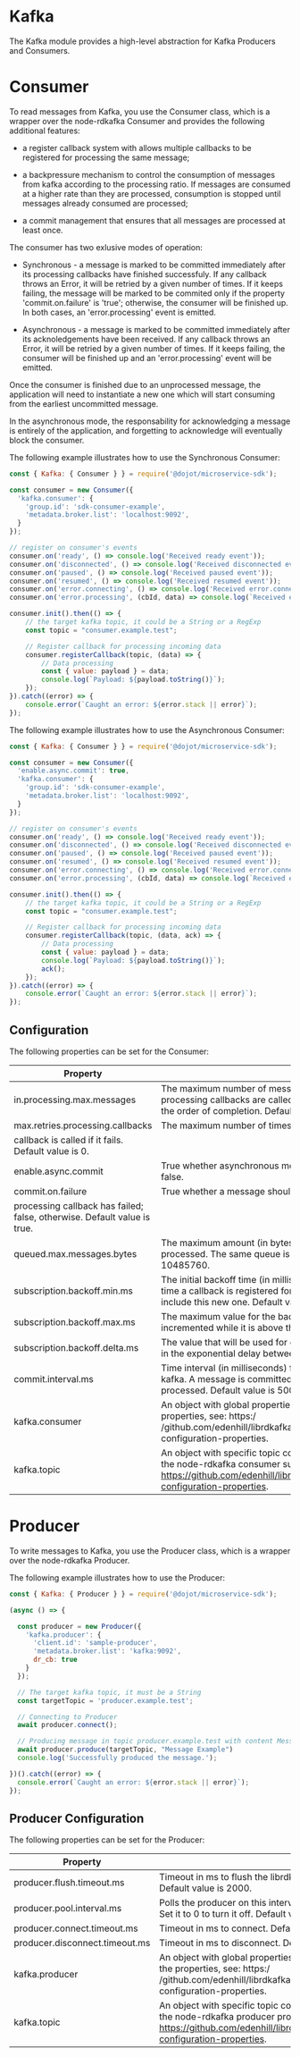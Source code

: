 # Kafka

The Kafka module provides a high-level abstraction for Kafka Producers and Consumers.

# Consumer

To read messages from Kafka, you use the Consumer class, which is a wrapper over the node-rdkafka Consumer and provides the following additional features:

* a register callback system with allows multiple callbacks to be registered for processing the same message;

* a backpressure mechanism to control the consumption of messages from kafka according to the processing ratio. If messages are consumed at a higher rate than they are processed, consumption is stopped until messages already consumed are processed;

* a commit management that ensures that all messages are processed at least once.

The consumer has two exlusive modes of operation:

* Synchronous - a message is marked to be committed immediately after its processing callbacks have finished successfuly. If any callback throws an Error, it will be retried by a given number of times. If it keeps failing, the message will be marked to be commited only if the property 'commit.on.failure' is 'true'; otherwise, the consumer will be finished up. In both cases, an 'error.processing' event is emitted.

* Asynchronous - a message is marked to be committed immediately after its acknoledgements have been received. If any callback throws an Error, it will be retried by a given number of times. If it keeps failing, the consumer will be finished up and an 'error.processing' event will be emitted.

Once the consumer is finished due to an unprocessed message, the application will need to instantiate a new one which will start consuming from the earliest uncommitted message.

In the asynchronous mode, the responsability for acknowledging a message is entirely of the application, and forgetting to acknowledge will eventually block the consumer.

The following example illustrates how to use the Synchronous Consumer:

```js
const { Kafka: { Consumer } } = require('@dojot/microservice-sdk');

const consumer = new Consumer({
  'kafka.consumer': {
    'group.id': 'sdk-consumer-example',
    'metadata.broker.list': 'localhost:9092',
  }
});

// register on consumer's events
consumer.on('ready', () => console.log('Received ready event'));
consumer.on('disconnected', () => console.log('Received disconnected event'));
consumer.on('paused', () => console.log('Received paused event'));
consumer.on('resumed', () => console.log('Received resumed event'));
consumer.on('error.connecting', () => console.log('Received error.connecting event'));
consumer.on('error.processing', (cbId, data) => console.log(`Received error.processing event (cbId: ${cbId}: data: ${JSON.stringfy(data)}`));

consumer.init().then(() => {
    // the target kafka topic, it could be a String or a RegExp
    const topic = "consumer.example.test";

    // Register callback for processing incoming data
    consumer.registerCallback(topic, (data) => {
        // Data processing
        const { value: payload } = data;
        console.log(`Payload: ${payload.toString()}`);
    });
}).catch((error) => {
    console.error(`Caught an error: ${error.stack || error}`);
});
```

The following example illustrates how to use the Asynchronous Consumer:

```js
const { Kafka: { Consumer } } = require('@dojot/microservice-sdk');

const consumer = new Consumer({
  'enable.async.commit': true,
  'kafka.consumer': {
    'group.id': 'sdk-consumer-example',
    'metadata.broker.list': 'localhost:9092',
  }
});

// register on consumer's events
consumer.on('ready', () => console.log('Received ready event'));
consumer.on('disconnected', () => console.log('Received disconnected event'));
consumer.on('paused', () => console.log('Received paused event'));
consumer.on('resumed', () => console.log('Received resumed event'));
consumer.on('error.connecting', () => console.log('Received error.connecting event'));
consumer.on('error.processing', (cbId, data) => console.log(`Received error.processing event (cbId: ${cbId}: data: ${JSON.stringfy(data)}`));

consumer.init().then(() => {
    // the target kafka topic, it could be a String or a RegExp
    const topic = "consumer.example.test";

    // Register callback for processing incoming data
    consumer.registerCallback(topic, (data, ack) => {
        // Data processing
        const { value: payload } = data;
        console.log(`Payload: ${payload.toString()}`);
        ack();
    });
}).catch((error) => {
    console.error(`Caught an error: ${error.stack || error}`);
});
```

## Configuration

The following properties can be set for the Consumer:

|Property|Description|
|-------|----------|
|in.processing.max.messages|The maximum number of messages being processed simultaneously. The processing callbacks are called in order but there is no guarantee regarding to the order of completion. Default value is 1.|
|max.retries.processing.callbacks|The maximum number of times a processing
callback is called if it fails. Default value is 0.|
|enable.async.commit| True whether asynchronous mode is enabled; otherwise, fasle. Default value is false.|
|commit.on.failure|True whether a message should be committed even if any of its
processing callback has failed; false, otherwise. Default value is true.|
|queued.max.messages.bytes|The maximum amount (in bytes) of queued messages waiting for being processed. The same queue is shared by all callbacks. Default value is 10485760.|
|subscription.backoff.min.ms|The initial backoff time (in milliseconds) for subscribing to topics in Kafka. Every time a callback is registered for a new topic, the subscriptions are updated to include this new one. Default value is 1000.|
|subscription.backoff.max.ms|The maximum value for the backoff time (in milliseconds). The backoff time is incremented while it is above this value. Default value is 60000.|
|subscription.backoff.delta.ms|The value that will be used for calculating a random delta time (in milliseconds) in the exponential delay between retries. Default value is 1000.|
|commit.interval.ms|Time interval (in milliseconds) for committing the processed messages on kafka. A message is committed if and only if all previous messages has been processed. Default value is 5000.|
|kafka.consumer| An object with global properties for the node-rdkafka consumer. For a full list of properties, see: https:/  /github.com/edenhill/librdkafka/blob/master/CONFIGURATION.md#global-configuration-properties.|
|kafka.topic| An object with specific topic configuration properties that applies to all topics the node-rdkafka consumer subscribes to. For a full list of properties, see: https://github.com/edenhill/librdkafka/blob/master/CONFIGURATION.md#topic-configuration-properties.|

# Producer

To write messages to Kafka, you use the Producer class, which is a wrapper over the node-rdkafka Producer.

The following example illustrates how to use the Producer:

```js
const { Kafka: { Producer } } = require('@dojot/microservice-sdk');

(async () => {

  const producer = new Producer({
    'kafka.producer': {
      'client.id': 'sample-producer',
      'metadata.broker.list': 'kafka:9092',
      dr_cb: true
    }
  });

  // The target kafka topic, it must be a String
  const targetTopic = 'producer.example.test';

  // Connecting to Producer
  await producer.connect();

  // Producing message in topic producer.example.test with content Message Example
  await producer.produce(targetTopic, "Message Example")
  console.log('Successfully produced the message.');

})().catch((error) => {
  console.error(`Caught an error: ${error.stack || error}`);
});

```

## Producer Configuration

The following properties can be set for the Producer:

|Property                      |Description             |
|------------------------------|-------------------------------------------------|
|producer.flush.timeout.ms     | Timeout in ms to flush the librdkafka internal queue, sending all messages. Default value is 2000.|
|producer.pool.interval.ms    | Polls the producer on this interval, handling disconnections and reconnection. Set it to 0 to turn it off. Default value is 100.|
|producer.connect.timeout.ms   | Timeout in ms to connect. Default value is 5000.|
|producer.disconnect.timeout.ms| Timeout in ms to disconnect. Default value is 10000.|
|kafka.producer| An object with global properties for the node-rdkafka producer. For a full list of the properties, see: https:/  /github.com/edenhill/librdkafka/blob/master/CONFIGURATION.md#global-configuration-properties.|
|kafka.topic| An object with specific topic configuration properties that applies to all topics the node-rdkafka producer produces to. For a full list of the properties, see: https://github.com/edenhill/librdkafka/blob/master/CONFIGURATION.md#topic-configuration-properties.|
